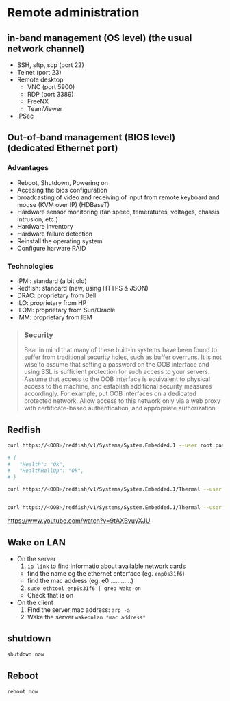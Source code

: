 # Remote administration


## in-band management (OS level) (the usual network channel)

- SSH, sftp, scp (port 22)
- Telnet (port 23)
- Remote desktop
  - VNC (port 5900)
  - RDP (port 3389)
  - FreeNX
  - TeamViewer
- IPSec



## Out-of-band management (BIOS level) (dedicated Ethernet port)

### Advantages

- Reboot, Shutdown, Powering on
- Accesing the bios configuration
- broadcasting of video and receiving of input from remote keyboard and mouse (KVM over IP) (HDBaseT)
- Hardware sensor monitoring (fan speed, temeratures, voltages, chassis intrusion, etc.)
- Hardware inventory
- Hardware failure detection
- Reinstall the operating system
- Configure harware RAID


### Technologies
- IPMI: standard (a bit old)
- Redfish: standard (new, using HTTPS & JSON)
- DRAC: proprietary from Dell
- ILO:  proprietary from HP
- ILOM: proprietary from Sun/Oracle
- IMM:  proprietary from IBM



> ### Security
> Bear in mind that many of these built-in systems have been found to suffer from traditional security holes, such as buffer overruns. It is not wise to assume that setting a password on the OOB interface and using SSL is sufficient protection for such access to your servers. Assume that access to the OOB interface is equivalent to physical access to the machine, and establish additional security measures accordingly. For example, put OOB interfaces on a dedicated protected network. Allow access to this network only via a web proxy with certificate-based authentication, and appropriate authorization.




## Redfish

```bash
curl https://<OOB>/redfish/v1/Systems/System.Embedded.1 --user root:password | jq .Status

# {
#   "Health": "Ok",
#   "HealthRollUp": "Ok",
# }

curl https://<OOB>/redfish/v1/Systems/System.Embedded.1/Thermal --user root:password


curl https://<OOB>/redfish/v1/Systems/System.Embedded.1/Thermal --user root:password

```

https://www.youtube.com/watch?v=9tAXBvuyXJU





## Wake on LAN

- On the server
  1. `ip link` to find informatio about available network cards
    - find the name og the ethernet enterface (eg. `enp0s31f6`)
    - find the mac address (eg. e0:............)
  2. `sudo ethtool enp0s31f6 | grep Wake-on`
    - Check that is on 
- On the client
  1. Find the server mac address: `arp -a`
  2. Wake the server `wakeonlan *mac address*`


## shutdown

```bash
shutdown now
```

## Reboot

```bash
reboot now
```
